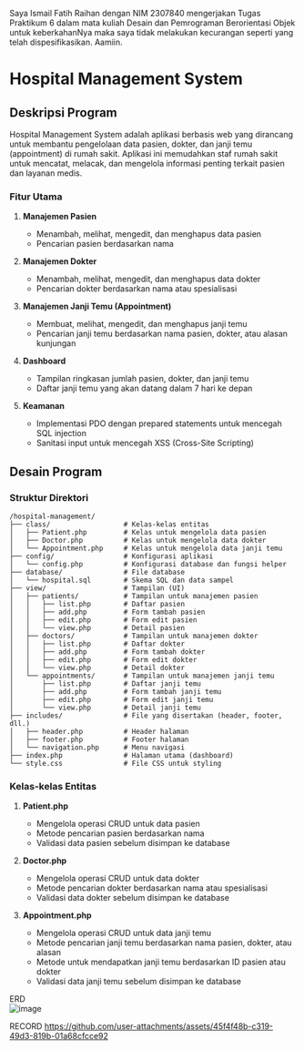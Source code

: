 Saya Ismail Fatih Raihan dengan NIM 2307840 mengerjakan Tugas Praktikum 6 dalam mata kuliah Desain dan Pemrograman Berorientasi Objek untuk keberkahanNya maka saya tidak melakukan kecurangan seperti yang telah dispesifikasikan. Aamiin.

# Hospital Management System

## Deskripsi Program

Hospital Management System adalah aplikasi berbasis web yang dirancang untuk membantu pengelolaan data pasien, dokter, dan janji temu (appointment) di rumah sakit. Aplikasi ini memudahkan staf rumah sakit untuk mencatat, melacak, dan mengelola informasi penting terkait pasien dan layanan medis.

### Fitur Utama

1. **Manajemen Pasien**
   - Menambah, melihat, mengedit, dan menghapus data pasien
   - Pencarian pasien berdasarkan nama

2. **Manajemen Dokter**
   - Menambah, melihat, mengedit, dan menghapus data dokter
   - Pencarian dokter berdasarkan nama atau spesialisasi

3. **Manajemen Janji Temu (Appointment)**
   - Membuat, melihat, mengedit, dan menghapus janji temu
   - Pencarian janji temu berdasarkan nama pasien, dokter, atau alasan kunjungan

4. **Dashboard**
   - Tampilan ringkasan jumlah pasien, dokter, dan janji temu
   - Daftar janji temu yang akan datang dalam 7 hari ke depan

5. **Keamanan**
   - Implementasi PDO dengan prepared statements untuk mencegah SQL injection
   - Sanitasi input untuk mencegah XSS (Cross-Site Scripting)

## Desain Program

### Struktur Direktori

```
/hospital-management/
├── class/                  # Kelas-kelas entitas
│   ├── Patient.php         # Kelas untuk mengelola data pasien
│   ├── Doctor.php          # Kelas untuk mengelola data dokter
│   └── Appointment.php     # Kelas untuk mengelola data janji temu
├── config/                 # Konfigurasi aplikasi
│   └── config.php          # Konfigurasi database dan fungsi helper
├── database/               # File database
│   └── hospital.sql        # Skema SQL dan data sampel
├── view/                   # Tampilan (UI)
│   ├── patients/           # Tampilan untuk manajemen pasien
│   │   ├── list.php        # Daftar pasien
│   │   ├── add.php         # Form tambah pasien
│   │   ├── edit.php        # Form edit pasien
│   │   └── view.php        # Detail pasien
│   ├── doctors/            # Tampilan untuk manajemen dokter
│   │   ├── list.php        # Daftar dokter
│   │   ├── add.php         # Form tambah dokter
│   │   ├── edit.php        # Form edit dokter
│   │   └── view.php        # Detail dokter
│   └── appointments/       # Tampilan untuk manajemen janji temu
│       ├── list.php        # Daftar janji temu
│       ├── add.php         # Form tambah janji temu
│       ├── edit.php        # Form edit janji temu
│       └── view.php        # Detail janji temu
├── includes/               # File yang disertakan (header, footer, dll.)
│   ├── header.php          # Header halaman
│   ├── footer.php          # Footer halaman
│   └── navigation.php      # Menu navigasi
├── index.php               # Halaman utama (dashboard)
└── style.css               # File CSS untuk styling
```

### Kelas-kelas Entitas

1. **Patient.php**
   - Mengelola operasi CRUD untuk data pasien
   - Metode pencarian pasien berdasarkan nama
   - Validasi data pasien sebelum disimpan ke database

2. **Doctor.php**
   - Mengelola operasi CRUD untuk data dokter
   - Metode pencarian dokter berdasarkan nama atau spesialisasi
   - Validasi data dokter sebelum disimpan ke database

3. **Appointment.php**
   - Mengelola operasi CRUD untuk data janji temu
   - Metode pencarian janji temu berdasarkan nama pasien, dokter, atau alasan
   - Metode untuk mendapatkan janji temu berdasarkan ID pasien atau dokter
   - Validasi data janji temu sebelum disimpan ke database
  
ERD  
![image](https://github.com/user-attachments/assets/b727b68c-66ac-4117-8c75-9645b9ae5784)

RECORD 
https://github.com/user-attachments/assets/45f4f48b-c319-49d3-819b-01a68cfcce92



